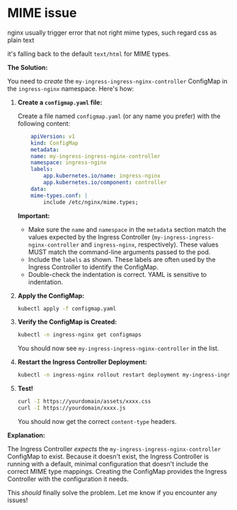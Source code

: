 # MIME issue


nginx usually trigger error that not right mime types, such regard css as plain text

it's falling back to the default `text/html` for MIME types.

**The Solution:**

You need to *create* the `my-ingress-ingress-nginx-controller` ConfigMap in the `ingress-nginx` namespace.  Here's how:

1.  **Create a `configmap.yaml` file:**

    Create a file named `configmap.yaml` (or any name you prefer) with the following content:

    ```yaml
        apiVersion: v1
        kind: ConfigMap
        metadata:
        name: my-ingress-ingress-nginx-controller
        namespace: ingress-nginx
        labels:
            app.kubernetes.io/name: ingress-nginx
            app.kubernetes.io/component: controller
        data:
        mime-types.conf: |
            include /etc/nginx/mime.types;
    ```

    **Important:**

    *   Make sure the `name` and `namespace` in the `metadata` section match the values expected by the Ingress Controller (`my-ingress-ingress-nginx-controller` and `ingress-nginx`, respectively).  These values MUST match the command-line arguments passed to the pod.
    *   Include the `labels` as shown.  These labels are often used by the Ingress Controller to identify the ConfigMap.
    *   Double-check the indentation is correct. YAML is sensitive to indentation.

2.  **Apply the ConfigMap:**

    ```bash
    kubectl apply -f configmap.yaml
    ```

3.  **Verify the ConfigMap is Created:**

    ```bash
    kubectl -n ingress-nginx get configmaps
    ```

    You should now see `my-ingress-ingress-nginx-controller` in the list.

4.  **Restart the Ingress Controller Deployment:**

    ```bash
    kubectl -n ingress-nginx rollout restart deployment my-ingress-ingress-nginx-controller
    ```

5.  **Test!**

    ```bash
    curl -I https://yourdomain/assets/xxxx.css
    curl -I https://yourdomain/xxxx.js
    ```

    You should now get the correct `content-type` headers.

**Explanation:**

The Ingress Controller *expects* the `my-ingress-ingress-nginx-controller` ConfigMap to exist. Because it doesn't exist, the Ingress Controller is running with a default, minimal configuration that doesn't include the correct MIME type mappings. Creating the ConfigMap provides the Ingress Controller with the configuration it needs.

This *should* finally solve the problem. Let me know if you encounter any issues!

